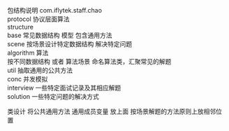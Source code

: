 包结构说明 
com.iflytek.staff.chao  
    protocol  协议层面算法  
    structure    
        base 常见数据结构   模型 包含通用方法  
        scene 按场景设计特定数据结构  解决特定问题  
    algorithm  算法    
        按不同数据结构 或者 算法场景 命名算法类，汇聚常见的解题  
    util  抽取通用的公共方法  
    conc 并发模拟   
    interview 一些特定面试记录及其相应解题  
    solution 一些特定问题的解决方式

类设计
  将公共通用方法 通用成员变量 放上面 
  按场景解题的方法原则上放相邻位置 